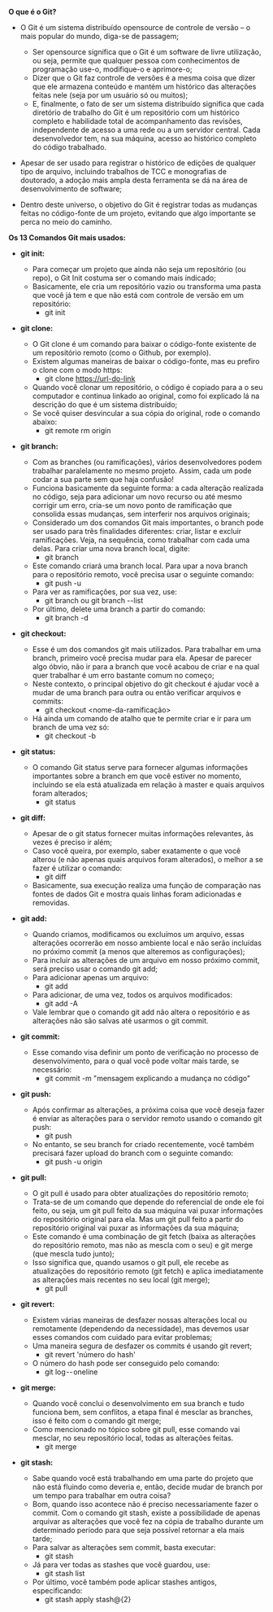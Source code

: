 **O que é o Git?**
- O Git é um sistema distribuído opensource de controle de versão – o mais popular do mundo, diga-se de passagem;
    - Ser opensource significa que o Git é um software de livre utilização, ou seja, permite que qualquer pessoa com conhecimentos de programação use-o, modifique-o e aprimore-o;
    - Dizer que o Git faz controle de versões é a mesma coisa que dizer que ele armazena conteúdo e mantém um histórico das alterações feitas nele (seja por um usuário só ou muitos);
    - E, finalmente, o fato de ser um sistema distribuído significa que cada diretório de trabalho do Git é um repositório com um histórico completo e habilidade total de acompanhamento das revisões, independente de acesso a uma rede ou a um servidor central. Cada desenvolvedor tem, na sua máquina, acesso ao histórico completo do código trabalhado.

- Apesar de ser usado para registrar o histórico de edições de qualquer tipo de arquivo, incluindo trabalhos de TCC e monografias de doutorado, a adoção mais ampla desta ferramenta se dá na área de desenvolvimento de software;
- Dentro deste universo, o objetivo do Git é registrar todas as mudanças feitas no código-fonte de um projeto, evitando que algo importante se perca no meio do caminho.

**Os 13 Comandos Git mais usados:**
- **git init:**
    - Para começar um projeto que ainda não seja um repositório (ou repo), o Git Init costuma ser o comando mais indicado;
    - Basicamente, ele cria um repositório vazio ou transforma uma pasta que você já tem e que não está com controle de versão em um repositório:
        - git init

- **git clone:**
    - O Git clone é um comando para baixar o código-fonte existente de um repositório remoto (como o Github, por exemplo).
    - Existem algumas maneiras de baixar o código-fonte, mas eu prefiro o clone com o modo https:
        - git clone <https://url-do-link>
    - Quando você clonar um repositório, o código é copiado para a o seu computador e continua linkado ao original, como foi explicado lá na descrição do que é um sistema distribuído;
    - Se você quiser desvincular a sua cópia do original, rode o comando abaixo:
        - git remote rm origin

- **git branch:**
    - Com as branches (ou ramificações), vários desenvolvedores podem trabalhar paralelamente no mesmo projeto. Assim, cada um pode codar a sua parte sem que haja confusão!
    - Funciona basicamente da seguinte forma: a cada alteração realizada no código, seja para adicionar um novo recurso ou até mesmo corrigir um erro, cria-se um novo ponto de ramificação que consolida essas mudanças, sem interferir nos arquivos originais;
    - Considerado um dos comandos Git mais importantes, o branch pode ser usado para três finalidades diferentes: criar, listar e excluir ramificações. Veja, na sequência, como trabalhar com cada uma delas. Para criar uma nova branch local, digite:
        - git branch <nome-da-branch>
    - Este comando criará uma branch local. Para upar a nova branch para o repositório remoto, você precisa usar o seguinte comando:
        - git push -u <remote> <nome-da-branch>
    - Para ver as ramificações, por sua vez, use:
        - git branch ou git branch --list
    - Por último, delete uma branch a partir do comando:
        - git branch -d <nome-da-branch>

- **git checkout:**
    - Esse é um dos comandos git mais utilizados. Para trabalhar em uma branch, primeiro você precisa mudar para ela. Apesar de parecer algo óbvio, não ir para a branch que você acabou de criar e na qual quer trabalhar é um erro bastante comum no começo;
    - Neste contexto, o principal objetivo do git checkout é ajudar você a mudar de uma branch para outra ou então verificar arquivos e commits:
        - git checkout <nome-da-ramificação>
    - Há ainda um comando de atalho que te permite criar e ir para um branch de uma vez só:
        - git checkout -b <nome-da-branch>

- **git status:**
    - O comando Git status serve para fornecer algumas informações importantes sobre a branch em que você estiver no momento, incluindo se ela está atualizada em relação à master e quais arquivos foram alterados;
        - git status

- **git diff:**
    - Apesar de o git status fornecer muitas informações relevantes, às vezes é preciso ir além;
    - Caso você queira, por exemplo, saber exatamente o que você alterou (e não apenas quais arquivos foram alterados), o melhor a se fazer é utilizar o comando:
        - git diff
    - Basicamente, sua execução realiza uma função de comparação nas fontes de dados Git e mostra quais linhas foram adicionadas e removidas.

- **git add:**
    - Quando criamos, modificamos ou excluímos um arquivo, essas alterações ocorrerão em nosso ambiente local e não serão incluídas no próximo commit (a menos que alteremos as configurações);
    - Para incluir as alterações de um arquivo em nosso próximo commit, será preciso usar o comando git add;
    - Para adicionar apenas um arquivo:
        - git add <arquivo>
    - Para adicionar, de uma vez, todos os arquivos modificados:
        - git add -A
    - Vale lembrar que o comando git add não altera o repositório e as alterações não são salvas até usarmos o git commit.
    
- **git commit:**
    - Esse comando visa definir um ponto de verificação no processo de desenvolvimento, para o qual você pode voltar mais tarde, se necessário:
        - git commit -m "mensagem explicando a mudança no código"

- **git push:**
    - Após confirmar as alterações, a próxima coisa que você deseja fazer é enviar as alterações para o servidor remoto usando o comando git push:
        - git push <remote> <nome-do-branch>
    - No entanto, se seu branch for criado recentemente, você também precisará fazer upload do branch com o seguinte comando:
        - git push -u origin <nome-do-branch>

- **git pull:**
    - O git pull é usado para obter atualizações do repositório remoto;
    - Trata-se de um comando que depende do referencial de onde ele foi feito, ou seja, um git pull feito da sua máquina vai puxar informações do repositório original para ela. Mas um git pull feito a partir do repositório original vai puxar as informações da sua máquina;
    - Este comando é uma combinação de git fetch (baixa as alterações do repositório remoto, mas não as mescla com o seu) e git merge (que mescla tudo junto);
    - Isso significa que, quando usamos o git pull, ele recebe as atualizações do repositório remoto (git fetch) e aplica imediatamente as alterações mais recentes no seu local (git merge);
        - git pull <remote>

- **git revert:**
    - Existem várias maneiras de desfazer nossas alterações local ou remotamente (dependendo da necessidade), mas devemos usar esses comandos com cuidado para evitar problemas;
    - Uma maneira segura de desfazer os commits é usando git revert;
        - git revert 'número do hash'
    - O número do hash pode ser conseguido pelo comando:
        - git log -- oneline

- **git merge:**
    - Quando você conclui o desenvolvimento em sua branch e tudo funciona bem, sem conflitos, a etapa final é mesclar as branches, isso é feito com o comando git merge;
    - Como mencionado no tópico sobre git pull, esse comando vai mesclar, no seu repositório local, todas as alterações feitas.
        - git merge <nome-da-branch>

- **git stash:**
    - Sabe quando você está trabalhando em uma parte do projeto que não está fluindo como deveria e, então, decide mudar de branch por um tempo para trabalhar em outra coisa?
    - Bom, quando isso acontece não é preciso necessariamente fazer o commit. Com o comando git stash, existe a possibilidade de apenas arquivar as alterações que você fez na cópia de trabalho durante um determinado período para que seja possível retornar a ela mais tarde;
    - Para salvar as alterações sem commit, basta executar:
        - git stash
    - Já para ver todas as stashes que você guardou, use:
        - git stash list
    - Por último, você também pode aplicar stashes antigos, especificando:
        - git stash apply stash@{2}